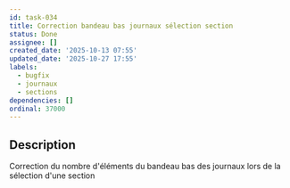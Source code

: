 ```yaml
---
id: task-034
title: Correction bandeau bas journaux sélection section
status: Done
assignee: []
created_date: '2025-10-13 07:55'
updated_date: '2025-10-27 17:55'
labels:
  - bugfix
  - journaux
  - sections
dependencies: []
ordinal: 37000
---
```


## Description

<!-- SECTION:DESCRIPTION:BEGIN -->
Correction du nombre d'éléments du bandeau bas des journaux lors de la sélection d'une section
<!-- SECTION:DESCRIPTION:END -->
